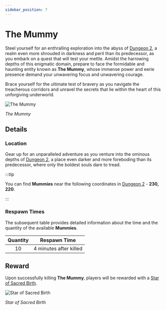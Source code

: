 ```yaml
---
sidebar_position: 7
---
```


# The Mummy

Steel yourself for an enthralling exploration into the abyss of [Dungeon 2](/maps/dungeon-2), a realm even more shrouded in darkness and peril than its predecessor, as you embark on a quest that will test your mettle. Amidst the harrowing depths of this enigmatic domain, prepare to face the formidable and haunting entity known as **The Mummy**, whose immense power and eerie presence demand your unwavering focus and unwavering courage.

Brace yourself for the ultimate test of bravery as you navigate the treacherous corridors and unravel the secrets that lie within the heart of this unforgiving underworld.

![The Mummy](/img/monsters/special/others/mummy.jpg)

_The Mummy_

## Details

### Location

Gear up for an unparalleled adventure as you venture into the ominous depths of [Dungeon 2](/maps/dungeon-2), a place even darker and more foreboding than its predecessor, where only the boldest souls dare to tread.

:::tip

You can find **Mummies** near the following coordinates in [Dungeon 2](/maps/dungeon-2) - **230, 220**.

:::

### Respawn Times

The subsequent table provides detailed information about the time and the quantity of the available **Mummies**.

| Quantity |      Respawn Time      |
| :------: | :--------------------: |
|    10    | 4 minutes after killed |

## Reward

Upon successfully killing **The Mummy**, players will be rewarded with a [Star of Sacred Birth](/items/item-bags/non-exc/star).

![Star of Sacred Birth](/img/items/item-bags/star.png)

_Star of Sacred Birth_

